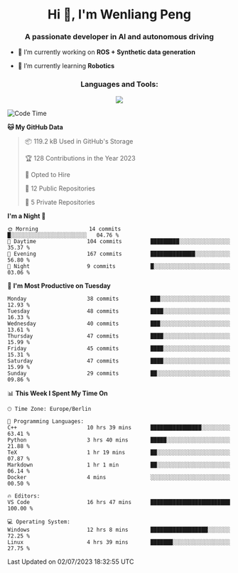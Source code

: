 <h1 align="center">Hi 👋, I'm Wenliang Peng</h1>
<h3 align="center">A passionate developer in AI and autonomous driving</h3>

- 🔭 I’m currently working on **ROS + Synthetic data generation**

- 🌱 I’m currently learning **Robotics**

<!-- <h3 align="left">Connect with me:</h3> -->
<!-- <p align="left">
</p> -->

<h3 align="center">Languages and Tools:</h3>
<p align="center">
  <a href="https://skillicons.dev">
    <img src="https://skillicons.dev/icons?i=cpp,ros,docker,azure,git,linux,py,pytorch,cmake,githubactions,powershell,md&perline=6" />
  </a>
</p>


<!-- <p><img align="center" src="https://github-readme-stats.vercel.app/api/top-langs?username=bpwl0121&show_icons=true&locale=en&layout=compact" alt="bpwl0121" /></p> -->

<!-- <p><img align="center" src="https://github-readme-streak-stats.herokuapp.com/?user=bpwl0121&" alt="bpwl0121" /></p> -->

<!--START_SECTION:waka-->
![Code Time](http://img.shields.io/badge/Code%20Time-107%20hrs%204%20mins-blue)

**🐱 My GitHub Data** 

> 📦 119.2 kB Used in GitHub's Storage 
 > 
> 🏆 128 Contributions in the Year 2023
 > 
> 💼 Opted to Hire
 > 
> 📜 12 Public Repositories 
 > 
> 🔑 5 Private Repositories 
 > 
**I'm a Night 🦉** 

```text
🌞 Morning                14 commits          █░░░░░░░░░░░░░░░░░░░░░░░░   04.76 % 
🌆 Daytime                104 commits         █████████░░░░░░░░░░░░░░░░   35.37 % 
🌃 Evening                167 commits         ██████████████░░░░░░░░░░░   56.80 % 
🌙 Night                  9 commits           █░░░░░░░░░░░░░░░░░░░░░░░░   03.06 % 
```
📅 **I'm Most Productive on Tuesday** 

```text
Monday                   38 commits          ███░░░░░░░░░░░░░░░░░░░░░░   12.93 % 
Tuesday                  48 commits          ████░░░░░░░░░░░░░░░░░░░░░   16.33 % 
Wednesday                40 commits          ███░░░░░░░░░░░░░░░░░░░░░░   13.61 % 
Thursday                 47 commits          ████░░░░░░░░░░░░░░░░░░░░░   15.99 % 
Friday                   45 commits          ████░░░░░░░░░░░░░░░░░░░░░   15.31 % 
Saturday                 47 commits          ████░░░░░░░░░░░░░░░░░░░░░   15.99 % 
Sunday                   29 commits          ██░░░░░░░░░░░░░░░░░░░░░░░   09.86 % 
```


📊 **This Week I Spent My Time On** 

```text
🕑︎ Time Zone: Europe/Berlin

💬 Programming Languages: 
C++                      10 hrs 39 mins      ████████████████░░░░░░░░░   63.41 % 
Python                   3 hrs 40 mins       █████░░░░░░░░░░░░░░░░░░░░   21.88 % 
TeX                      1 hr 19 mins        ██░░░░░░░░░░░░░░░░░░░░░░░   07.87 % 
Markdown                 1 hr 1 min          ██░░░░░░░░░░░░░░░░░░░░░░░   06.14 % 
Docker                   4 mins              ░░░░░░░░░░░░░░░░░░░░░░░░░   00.50 % 

🔥 Editors: 
VS Code                  16 hrs 47 mins      █████████████████████████   100.00 % 

💻 Operating System: 
Windows                  12 hrs 8 mins       ██████████████████░░░░░░░   72.25 % 
Linux                    4 hrs 39 mins       ███████░░░░░░░░░░░░░░░░░░   27.75 % 
```


 Last Updated on 02/07/2023 18:32:55 UTC
<!--END_SECTION:waka-->
